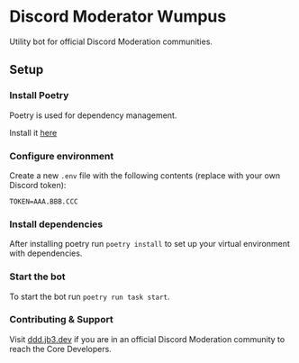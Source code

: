 # Discord Moderator Wumpus

Utility bot for official Discord Moderation communities.

## Setup

### Install Poetry

Poetry is used for dependency management.

Install it [here](https://python-poetry.org/)

### Configure environment

Create a new `.env` file with the following contents (replace with your own Discord token):

```
TOKEN=AAA.BBB.CCC
```

### Install dependencies

After installing poetry run `poetry install` to set up your virtual environment with dependencies.

### Start the bot

To start the bot run `poetry run task start`.

### Contributing & Support

Visit [ddd.jb3.dev](https://ddd.jb3.dev/) if you are in an official Discord Moderation community to reach the Core Developers.
